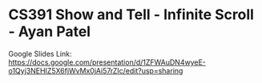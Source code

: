 # CS391 Show and Tell - Infinite Scroll - Ayan Patel

Google Slides Link: https://docs.google.com/presentation/d/1ZFWAuDN4wyeE-o1Qyj3NEHIZ5X6fjWvMx0jAi57rZIc/edit?usp=sharing
